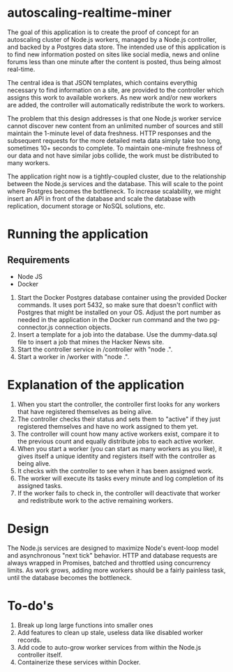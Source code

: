# autoscaling-realtime-miner
The goal of this application is to create the proof of concept for an autoscaling cluster of Node.js workers, managed by a Node.js controller, and backed by a Postgres data store. The intended use of this application is to find new information posted on sites like social media, news and online forums less than one minute after the content is posted, thus being almost real-time.

The central idea is that JSON templates, which contains everythig necessary to find information on a site, are provided to the controller which assigns this work to available workers. As new work and/or new workers are added, the controller will automatically redistribute the work to workers.

The problem that this design addresses is that one Node.js worker service cannot discover new content from an unlimited number of sources and still maintain the 1-minute level of data freshness. HTTP responses and the subsequent requests for the more detailed meta data simply take too long, sometimes 10+ seconds to complete. To maintain one-minute freshness of our data and not have similar jobs collide, the work must be distributed to many workers. 

The application right now is a tightly-coupled cluster, due to the relationship between the Node.js services and the database. This will scale to the point where Postgres becomes the bottleneck. To increase scalability, we might insert an API in front of the database and scale the database with replication, document storage or NoSQL solutions, etc.

# Running the application
## Requirements
* Node JS
* Docker

1. Start the Docker Postgres database container using the provided Docker commands. It uses port 5432, so make sure that doesn't conflict with Postgres that might be installed on your OS. Adjust the port number as needed in the application in the Docker run command and the two pg-connector.js connection objects.
2. Insert a template for a job into the database. Use the dummy-data.sql file to insert a job that mines the Hacker News site.
3. Start the controller service in /controller with "node .".
4. Start a worker in /worker with "node .".

# Explanation of the application
1. When you start the controller, the controller first looks for any workers that have registered themselves as being alive. 
2. The controller checks their status and sets them to "active" if they just registered themselves and have no work assigned to them yet. 
3. The controller will count how many active workers exist, compare it to the previous count and equally distribute jobs to each active worker. 
4. When you start a worker (you can start as many workers as you like), it gives itself a unique identity and registers itself with the controller as being alive.
5. It checks with the controller to see when it has been assigned work.
6. The worker will execute its tasks every minute and log completion of its assigned tasks.
7. If the worker fails to check in, the controller will deactivate that worker and redistribute work to the active remaining workers.

# Design
The Node.js services are designed to maximize Node's event-loop model and asynchronous "next tick" behavior. HTTP and database requests are always wrapped in Promises, batched and throttled using concurrency limits. As work grows, adding more workers should be a fairly painless task, until the database becomes the bottleneck.

# To-do's
1. Break up long large functions into smaller ones
2. Add features to clean up stale, useless data like disabled worker records.
3. Add code to auto-grow worker services from within the Node.js controller itself.
4. Containerize these services within Docker.
